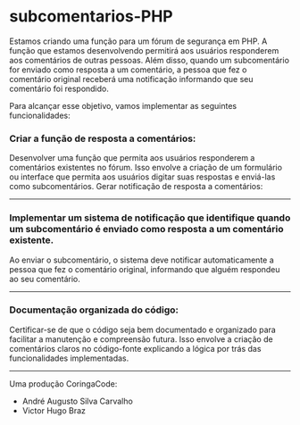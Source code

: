 # subcomentarios-PHP

Estamos criando uma função para um fórum de segurança em PHP. A função que estamos desenvolvendo permitirá aos usuários responderem aos comentários de outras pessoas. Além disso, quando um subcomentário for enviado como resposta a um comentário, a pessoa que fez o comentário original receberá uma notificação informando que seu comentário foi respondido.

Para alcançar esse objetivo, vamos implementar as seguintes funcionalidades:

### Criar a função de resposta a comentários:

Desenvolver uma função que permita aos usuários responderem a comentários existentes no fórum. Isso envolve a criação de um formulário ou interface que permita aos usuários digitar suas respostas e enviá-las como subcomentários.
Gerar notificação de resposta a comentários:

---

### Implementar um sistema de notificação que identifique quando um subcomentário é enviado como resposta a um comentário existente.

Ao enviar o subcomentário, o sistema deve notificar automaticamente a pessoa que fez o comentário original, informando que alguém respondeu ao seu comentário.

---

### Documentação organizada do código:

Certificar-se de que o código seja bem documentado e organizado para facilitar a manutenção e compreensão futura.
Isso envolve a criação de comentários claros no código-fonte explicando a lógica por trás das funcionalidades implementadas.

---

Uma produção CoringaCode:
- André Augusto Silva Carvalho
- Victor Hugo Braz

